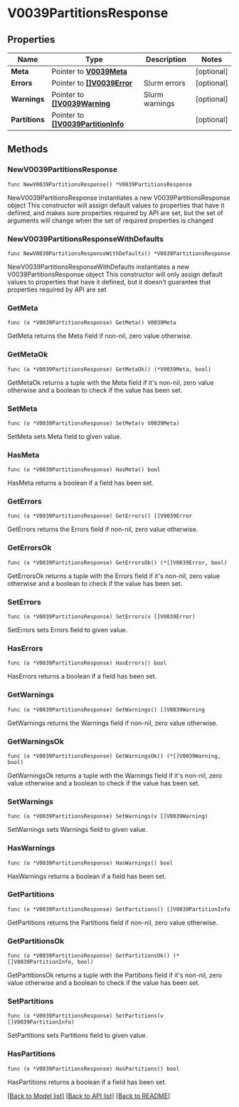 # V0039PartitionsResponse

## Properties

Name | Type | Description | Notes
------------ | ------------- | ------------- | -------------
**Meta** | Pointer to [**V0039Meta**](V0039Meta.md) |  | [optional] 
**Errors** | Pointer to [**[]V0039Error**](V0039Error.md) | Slurm errors | [optional] 
**Warnings** | Pointer to [**[]V0039Warning**](V0039Warning.md) | Slurm warnings | [optional] 
**Partitions** | Pointer to [**[]V0039PartitionInfo**](V0039PartitionInfo.md) |  | [optional] 

## Methods

### NewV0039PartitionsResponse

`func NewV0039PartitionsResponse() *V0039PartitionsResponse`

NewV0039PartitionsResponse instantiates a new V0039PartitionsResponse object
This constructor will assign default values to properties that have it defined,
and makes sure properties required by API are set, but the set of arguments
will change when the set of required properties is changed

### NewV0039PartitionsResponseWithDefaults

`func NewV0039PartitionsResponseWithDefaults() *V0039PartitionsResponse`

NewV0039PartitionsResponseWithDefaults instantiates a new V0039PartitionsResponse object
This constructor will only assign default values to properties that have it defined,
but it doesn't guarantee that properties required by API are set

### GetMeta

`func (o *V0039PartitionsResponse) GetMeta() V0039Meta`

GetMeta returns the Meta field if non-nil, zero value otherwise.

### GetMetaOk

`func (o *V0039PartitionsResponse) GetMetaOk() (*V0039Meta, bool)`

GetMetaOk returns a tuple with the Meta field if it's non-nil, zero value otherwise
and a boolean to check if the value has been set.

### SetMeta

`func (o *V0039PartitionsResponse) SetMeta(v V0039Meta)`

SetMeta sets Meta field to given value.

### HasMeta

`func (o *V0039PartitionsResponse) HasMeta() bool`

HasMeta returns a boolean if a field has been set.

### GetErrors

`func (o *V0039PartitionsResponse) GetErrors() []V0039Error`

GetErrors returns the Errors field if non-nil, zero value otherwise.

### GetErrorsOk

`func (o *V0039PartitionsResponse) GetErrorsOk() (*[]V0039Error, bool)`

GetErrorsOk returns a tuple with the Errors field if it's non-nil, zero value otherwise
and a boolean to check if the value has been set.

### SetErrors

`func (o *V0039PartitionsResponse) SetErrors(v []V0039Error)`

SetErrors sets Errors field to given value.

### HasErrors

`func (o *V0039PartitionsResponse) HasErrors() bool`

HasErrors returns a boolean if a field has been set.

### GetWarnings

`func (o *V0039PartitionsResponse) GetWarnings() []V0039Warning`

GetWarnings returns the Warnings field if non-nil, zero value otherwise.

### GetWarningsOk

`func (o *V0039PartitionsResponse) GetWarningsOk() (*[]V0039Warning, bool)`

GetWarningsOk returns a tuple with the Warnings field if it's non-nil, zero value otherwise
and a boolean to check if the value has been set.

### SetWarnings

`func (o *V0039PartitionsResponse) SetWarnings(v []V0039Warning)`

SetWarnings sets Warnings field to given value.

### HasWarnings

`func (o *V0039PartitionsResponse) HasWarnings() bool`

HasWarnings returns a boolean if a field has been set.

### GetPartitions

`func (o *V0039PartitionsResponse) GetPartitions() []V0039PartitionInfo`

GetPartitions returns the Partitions field if non-nil, zero value otherwise.

### GetPartitionsOk

`func (o *V0039PartitionsResponse) GetPartitionsOk() (*[]V0039PartitionInfo, bool)`

GetPartitionsOk returns a tuple with the Partitions field if it's non-nil, zero value otherwise
and a boolean to check if the value has been set.

### SetPartitions

`func (o *V0039PartitionsResponse) SetPartitions(v []V0039PartitionInfo)`

SetPartitions sets Partitions field to given value.

### HasPartitions

`func (o *V0039PartitionsResponse) HasPartitions() bool`

HasPartitions returns a boolean if a field has been set.


[[Back to Model list]](../README.md#documentation-for-models) [[Back to API list]](../README.md#documentation-for-api-endpoints) [[Back to README]](../README.md)


